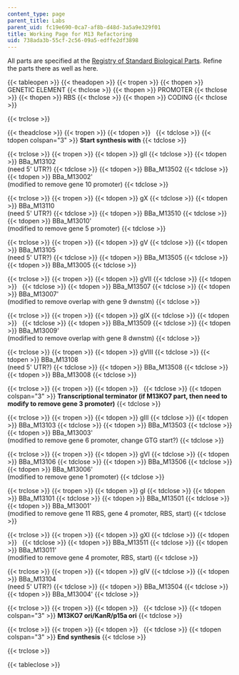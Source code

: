 ```yaml
---
content_type: page
parent_title: Labs
parent_uid: fc19e690-0ca7-af8b-d48d-3a5a9e329f01
title: Working Page for M13 Refactoring
uid: 738ada3b-55cf-2c56-09a5-edffe2df3898
---
```


All parts are specified at the [Registry of Standard Biological Parts](http://parts.igem.org/Main_Page). Refine the parts there as well as here.

{{< tableopen >}}
{{< theadopen >}}
{{< tropen >}}
{{< thopen >}}
GENETIC ELEMENT
{{< thclose >}}
{{< thopen >}}
PROMOTER
{{< thclose >}}
{{< thopen >}}
RBS
{{< thclose >}}
{{< thopen >}}
CODING
{{< thclose >}}

{{< trclose >}}

{{< theadclose >}}
{{< tropen >}}
{{< tdopen >}}
 
{{< tdclose >}}
{{< tdopen colspan="3" >}}
**Start synthesis with**
{{< tdclose >}}

{{< trclose >}}
{{< tropen >}}
{{< tdopen >}}
gII
{{< tdclose >}}
{{< tdopen >}}
BBa\_M13102  
(need 5' UTR?)
{{< tdclose >}}
{{< tdopen >}}
BBa\_M13502
{{< tdclose >}}
{{< tdopen >}}
BBa\_M13002'  
(modified to remove gene 10 promoter)
{{< tdclose >}}

{{< trclose >}}
{{< tropen >}}
{{< tdopen >}}
gX
{{< tdclose >}}
{{< tdopen >}}
BBa\_M13110  
(need 5' UTR?)
{{< tdclose >}}
{{< tdopen >}}
BBa\_M13510
{{< tdclose >}}
{{< tdopen >}}
BBa\_M13010'  
(modified to remove gene 5 promoter)
{{< tdclose >}}

{{< trclose >}}
{{< tropen >}}
{{< tdopen >}}
gV
{{< tdclose >}}
{{< tdopen >}}
BBa\_M13105  
(need 5' UTR?)
{{< tdclose >}}
{{< tdopen >}}
BBa\_M13505
{{< tdclose >}}
{{< tdopen >}}
BBa\_M13005
{{< tdclose >}}

{{< trclose >}}
{{< tropen >}}
{{< tdopen >}}
gVII
{{< tdclose >}}
{{< tdopen >}}
 
{{< tdclose >}}
{{< tdopen >}}
BBa\_M13507
{{< tdclose >}}
{{< tdopen >}}
BBa\_M13007'  
(modified to remove overlap with gene 9 dwnstm)
{{< tdclose >}}

{{< trclose >}}
{{< tropen >}}
{{< tdopen >}}
gIX
{{< tdclose >}}
{{< tdopen >}}
 
{{< tdclose >}}
{{< tdopen >}}
BBa\_M13509
{{< tdclose >}}
{{< tdopen >}}
BBa\_M13009'  
(modified to remove overlap with gene 8 dwnstm)
{{< tdclose >}}

{{< trclose >}}
{{< tropen >}}
{{< tdopen >}}
gVIII
{{< tdclose >}}
{{< tdopen >}}
BBa\_M13108  
(need 5' UTR?)
{{< tdclose >}}
{{< tdopen >}}
BBa\_M13508
{{< tdclose >}}
{{< tdopen >}}
BBa\_M13008
{{< tdclose >}}

{{< trclose >}}
{{< tropen >}}
{{< tdopen >}}
 
{{< tdclose >}}
{{< tdopen colspan="3" >}}
**Transcriptional terminator (if M13KO7 part, then need to modify to remove gene 3 promoter)**
{{< tdclose >}}

{{< trclose >}}
{{< tropen >}}
{{< tdopen >}}
gIII
{{< tdclose >}}
{{< tdopen >}}
BBa\_M13103
{{< tdclose >}}
{{< tdopen >}}
BBa\_M13503
{{< tdclose >}}
{{< tdopen >}}
BBa\_M13003'  
(modified to remove gene 6 promoter, change GTG start?)
{{< tdclose >}}

{{< trclose >}}
{{< tropen >}}
{{< tdopen >}}
gVI
{{< tdclose >}}
{{< tdopen >}}
BBa\_M13106
{{< tdclose >}}
{{< tdopen >}}
BBa\_M13506
{{< tdclose >}}
{{< tdopen >}}
BBa\_M13006'  
(modified to remove gene 1 promoter)
{{< tdclose >}}

{{< trclose >}}
{{< tropen >}}
{{< tdopen >}}
gI
{{< tdclose >}}
{{< tdopen >}}
BBa\_M13101
{{< tdclose >}}
{{< tdopen >}}
BBa\_M13501
{{< tdclose >}}
{{< tdopen >}}
BBa\_M13001'  
(modified to remove gene 11 RBS, gene 4 promoter, RBS, start)
{{< tdclose >}}

{{< trclose >}}
{{< tropen >}}
{{< tdopen >}}
gXI
{{< tdclose >}}
{{< tdopen >}}
 
{{< tdclose >}}
{{< tdopen >}}
BBa\_M13511
{{< tdclose >}}
{{< tdopen >}}
BBa\_M13011'  
(modified to remove gene 4 promoter, RBS, start)
{{< tdclose >}}

{{< trclose >}}
{{< tropen >}}
{{< tdopen >}}
gIV
{{< tdclose >}}
{{< tdopen >}}
BBa\_M13104  
(need 5' UTR?)
{{< tdclose >}}
{{< tdopen >}}
BBa\_M13504
{{< tdclose >}}
{{< tdopen >}}
BBa\_M13004'
{{< tdclose >}}

{{< trclose >}}
{{< tropen >}}
{{< tdopen >}}
 
{{< tdclose >}}
{{< tdopen colspan="3" >}}
**M13KO7 ori/KanR/p15a ori**
{{< tdclose >}}

{{< trclose >}}
{{< tropen >}}
{{< tdopen >}}
 
{{< tdclose >}}
{{< tdopen colspan="3" >}}
**End synthesis**
{{< tdclose >}}

{{< trclose >}}

{{< tableclose >}}
